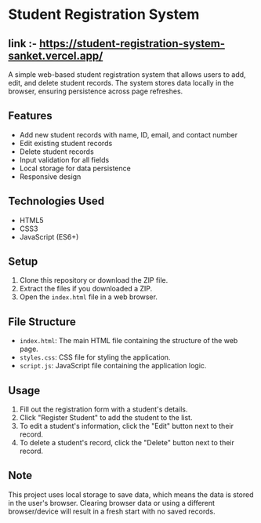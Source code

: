 # Student Registration System

## link :- https://student-registration-system-sanket.vercel.app/

A simple web-based student registration system that allows users to add, edit, and delete student records. The system stores data locally in the browser, ensuring persistence across page refreshes.

## Features

- Add new student records with name, ID, email, and contact number
- Edit existing student records
- Delete student records
- Input validation for all fields
- Local storage for data persistence
- Responsive design

## Technologies Used

- HTML5
- CSS3
- JavaScript (ES6+)

## Setup

1. Clone this repository or download the ZIP file.
2. Extract the files if you downloaded a ZIP.
3. Open the `index.html` file in a web browser.

## File Structure

- `index.html`: The main HTML file containing the structure of the web page.
- `styles.css`: CSS file for styling the application.
- `script.js`: JavaScript file containing the application logic.

## Usage

1. Fill out the registration form with a student's details.
2. Click "Register Student" to add the student to the list.
3. To edit a student's information, click the "Edit" button next to their record.
4. To delete a student's record, click the "Delete" button next to their record.

## Note

This project uses local storage to save data, which means the data is stored in the user's browser. Clearing browser data or using a different browser/device will result in a fresh start with no saved records.

